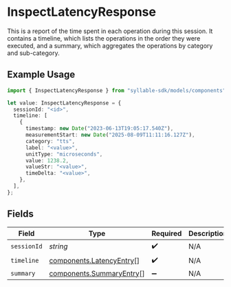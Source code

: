 # InspectLatencyResponse

This is a report of the time spent in each operation during this session. It contains a timeline,
which lists the operations in the order they were executed, and a summary, which aggregates the
operations by category and sub-category.

## Example Usage

```typescript
import { InspectLatencyResponse } from "syllable-sdk/models/components";

let value: InspectLatencyResponse = {
  sessionId: "<id>",
  timeline: [
    {
      timestamp: new Date("2023-06-13T19:05:17.540Z"),
      measurementStart: new Date("2025-08-09T11:11:16.127Z"),
      category: "tts",
      label: "<value>",
      unitType: "microseconds",
      value: 1238.2,
      valueStr: "<value>",
      timeDelta: "<value>",
    },
  ],
};
```

## Fields

| Field                                                                | Type                                                                 | Required                                                             | Description                                                          |
| -------------------------------------------------------------------- | -------------------------------------------------------------------- | -------------------------------------------------------------------- | -------------------------------------------------------------------- |
| `sessionId`                                                          | *string*                                                             | :heavy_check_mark:                                                   | N/A                                                                  |
| `timeline`                                                           | [components.LatencyEntry](../../models/components/latencyentry.md)[] | :heavy_check_mark:                                                   | N/A                                                                  |
| `summary`                                                            | [components.SummaryEntry](../../models/components/summaryentry.md)[] | :heavy_minus_sign:                                                   | N/A                                                                  |
